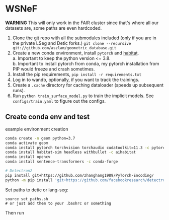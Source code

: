 # WSNeF

**WARNING** This will only work in the FAIR cluster since that's where all our datasets are, some paths are even hardcoded.

1. Clone the git repo with all the submodules included (only if you are in the private LSeg and Detic forks.) `git clone --recursive git://github.com/aszlam/geometric_database.git`
2. Create a new conda environment, install `pytorch` and [habitat](https://github.com/facebookresearch/habitat-sim#recommended-conda-packages).   
        a. Important to keep the python version <= 3.8.  
        b. Important to install pytorch from conda, my pytorch installation from PIP would freeze and crash sometimes.
3. Install the pip requirements, `pip install -r requirements.txt`
4. Log in to wandb, optionally, if you want to track the trainings.
5. Create a `.cache` directory for caching dataloader (speeds up subsequent runs).
5. Run `python train_surface_model.py` to train the implicit models. See `configs/train.yaml` to figure out the configs.


## Create conda env and test

example environment creation

```bash
conda create -n geom python=3.7
conda activate geom
conda install pytorch torchvision torchaudio cudatoolkit=11.3 -c pytorch
conda install habitat-sim headless withbullet -c aihabitat
conda install opencv
conda install sentence-transformers -c conda-forge

# Detectron2
pip install git+https://github.com/zhanghang1989/PyTorch-Encoding/
python -m pip install 'git+https://github.com/facebookresearch/detectron2.git'
```

Set paths to detic or lang-seg:
```
source set_paths.sh
# or just add them to your .bashrc or something
```

Then run
```
```
